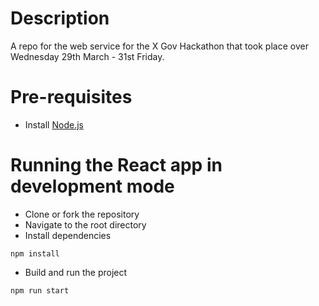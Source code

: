 # Description
A repo for the web service for the X Gov Hackathon that took place over Wednesday 29th March - 31st Friday.

# Pre-requisites
- Install [Node.js](https://nodejs.org/en/)

# Running the React app in development mode
- Clone or fork the repository
- Navigate to the root directory
- Install dependencies
```
npm install
```
- Build and run the project
```
npm run start
```